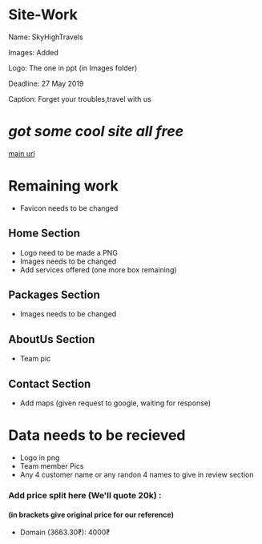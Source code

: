 # Site-Work

Name: SkyHighTravels

Images: Added

Logo: The one in ppt (in Images folder)

Deadline: 27 May 2019

Caption: Forget your troubles,travel with us

# _got some cool site all free_

[main url](https://colorlib.com/wp/free-travel-website-templates/)

# Remaining work

- Favicon needs to be changed

## Home Section

- Logo need to be made a PNG
- Images needs to be changed
- Add services offered (one more box remaining)

## Packages Section

- Images needs to be changed

## AboutUs Section

- Team pic

## Contact Section

- Add maps (given request to google, waiting for response)

# Data needs to be recieved

- Logo in png
- Team member Pics
- Any 4 customer name or any randon 4 names to give in review section

### Add price split here (We'll quote 20k) :

#### (in brackets give original price for our reference)

- Domain (3663.30₹): 4000₹

